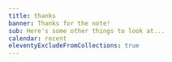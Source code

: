 ```yaml
---
title: thanks
banner: Thanks for the note!
sub: Here's some other things to look at...
calendar: recent
eleventyExcludeFromCollections: true
---
```

